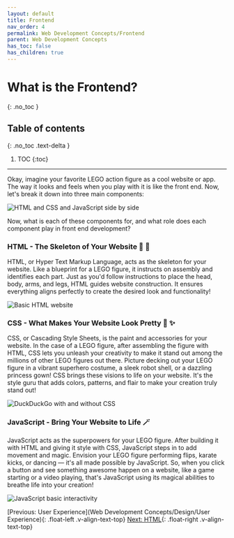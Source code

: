 ```yaml
---
layout: default
title: Frontend
nav_order: 4
permalink: Web Development Concepts/Frontend
parent: Web Development Concepts
has_toc: false
has_children: true
---
```


# What is the Frontend?
{: .no_toc }

## Table of contents
{: .no_toc .text-delta }

1. TOC
{:toc}

---

Okay, imagine your favorite LEGO action figure as a cool website or app. The way it looks and feels when you play with it is like the front end. Now, let's break it down into three main components:

![HTML and CSS and JavaScript side by side](https://d2v4zi8pl64nxt.cloudfront.net/javascript-seo/5948abfc0e2df5.02876591.gif)

Now, what is each of these components for, and what role does each component play in front end development?

### HTML - The Skeleton of Your Website 👷 🧱

HTML, or Hyper Text Markup Language, acts as the skeleton for your website. Like a blueprint for a LEGO figure, it instructs on assembly and identifies each part. Just as you'd follow instructions to place the head, body, arms, and legs, HTML guides website construction. It ensures everything aligns perfectly to create the desired look and functionality!

![Basic HTML website](https://images.saymedia-content.com/.image/t_share/MTc0NjQ2NjgwMzU5MjE2OTEx/basic-web-design-with-html-css.png)

### CSS - What Makes Your Website Look Pretty 🌈 ✨

CSS, or Cascading Style Sheets, is the paint and accessories for your website. In the case of a LEGO figure, after assembling the figure with HTML, CSS lets you unleash your creativity to make it stand out among the millions of other LEGO figures out there. Picture decking out your LEGO figure in a vibrant superhero costume, a sleek robot shell, or a dazzling princess gown! CSS brings these visions to life on your website. It's the style guru that adds colors, patterns, and flair to make your creation truly stand out!

![DuckDuckGo with and without CSS](https://i2.wp.com/css-tricks.com/wp-content/uploads/2019/04/s_601945040BCA3610D759145A4442799C97B904D9A9F8326DD30FDF0CF48A96B7_1555165463692_duckduckgo-compare.jpg?ssl=1)

### JavaScript - Bring Your Website to Life 🪄

JavaScript acts as the superpowers for your LEGO figure. After building it with HTML and giving it style with CSS, JavaScript steps in to add movement and magic. Envision your LEGO figure performing flips, karate kicks, or dancing — it's all made possible by JavaScript. So, when you click a button and see something awesome happen on a website, like a game starting or a video playing, that's JavaScript using its magical abilities to breathe life into your creation!

![JavaScript basic interactivity](https://media.giphy.com/media/XaefzCVVqg4Uw/giphy.gif)

[Previous: User Experience](Web Development Concepts/Design/User Experience){: .float-left .v-align-text-top}
[Next: HTML](Frontend/HTML){: .float-right .v-align-text-top}
